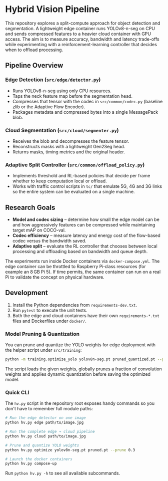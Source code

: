 # Hybrid Vision Pipeline

This repository explores a split-compute approach for object detection and segmentation. A lightweight edge container runs YOLOv8-n-seg on CPU and sends compressed features to a heavier cloud container with GPU access. The aim is to measure accuracy, bandwidth and latency trade-offs while experimenting with a reinforcement-learning controller that decides when to offload processing.

## Pipeline Overview

### Edge Detection (`src/edge/detector.py`)
- Runs YOLOv8-n-seg using only CPU resources.
- Taps the neck feature map before the segmentation head.
- Compresses that tensor with the codec in `src/common/codec.py` (baseline zlib or the Adaptive Flow Encoder).
- Packages metadata and compressed bytes into a single MessagePack blob.

### Cloud Segmentation (`src/cloud/segmenter.py`)
- Receives the blob and decompresses the feature tensor.
- Reconstructs masks with a lightweight Gen2Seg head.
- Returns masks, timing metrics and the original header.

### Adaptive Split Controller (`src/common/offload_policy.py`)
- Implements threshold and RL-based policies that decide per frame whether to keep computation local or offload.
- Works with traffic control scripts in `tc/` that emulate 5G, 4G and 3G links so the entire system can be evaluated on a single machine.

## Research Goals

- **Model and codec sizing** – determine how small the edge model can be and how aggressively features can be compressed while maintaining target mAP on COCO-val.
- **Codec efficiency** – measure latency and energy cost of the flow-based codec versus the bandwidth saved.
- **Adaptive split** – evaluate the RL controller that chooses between local processing and offloading based on bandwidth and queue depth.

The experiments run inside Docker containers via `docker-compose.yml`. The edge container can be throttled to Raspberry Pi‑class resources (for example an 8 GB Pi 5). If time permits, the same container can run on a real Pi to validate the concept on physical hardware.

## Development

1. Install the Python dependencies from `requirements-dev.txt`.
2. Run `pytest` to execute the unit tests.
3. Both the edge and cloud containers have their own `requirements-*.txt` files and Dockerfiles under `docker/`.

### Model Pruning & Quantization

You can prune and quantize the YOLO weights for edge deployment with the helper script under `src/training`:

```bash
python -m training.optimize_yolo yolov8n-seg.pt pruned_quantized.pt --prune 0.2
```

The script loads the given weights, globally prunes a fraction of convolution weights and applies dynamic quantization before saving the optimized model.

### Quick CLI

The `hv.py` script in the repository root exposes handy commands so you don't have to remember full module paths:

```bash
# Run the edge detector on one image
python hv.py edge path/to/image.jpg

# Run the complete edge → cloud pipeline
python hv.py cloud path/to/image.jpg

# Prune and quantize YOLO weights
python hv.py optimize yolov8n-seg.pt pruned.pt --prune 0.3

# Launch the docker containers
python hv.py compose-up
```

Run `python hv.py -h` to see all available subcommands.

